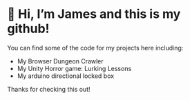 # 👋 Hi, I’m James and this is my github! 
You can find some of the code for my projects here including:
- My Browser Dungeon Crawler
- My Unity Horror game: Lurking Lessons
- My arduino directional locked box

Thanks for checking this out!
